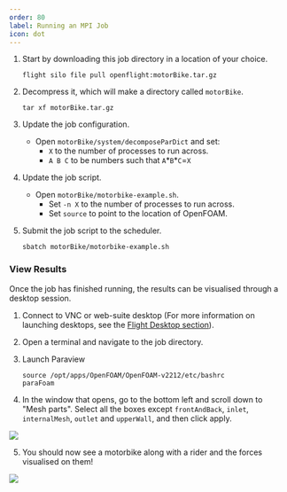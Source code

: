 ```yaml
---
order: 80
label: Running an MPI Job
icon: dot
---
```



1. Start by downloading this job directory in a location of your choice.
    ```
    flight silo file pull openflight:motorBike.tar.gz
    ```


2. Decompress it, which will make a directory called `motorBike`.
    ```
    tar xf motorBike.tar.gz
    ```

3. Update the job configuration.
    - Open `motorBike/system/decomposeParDict` and set:
        - `X` to the number of processes to run across.
        - `A B C` to be numbers such that `A`*`B`\*`C`=`X`


4. Update the job script.
    - Open `motorBike/motorbike-example.sh`.
        - Set `-n X` to the number of processes to run across.
        - Set `source` to point to the location of OpenFOAM.


5. Submit the job script to the scheduler.
    ```
    sbatch motorBike/motorbike-example.sh
    ```

### View Results

Once the job has finished running, the results can be visualised through a desktop session.

1. Connect to VNC or web-suite desktop (For more information on launching desktops, see the [Flight Desktop section](/flight_environment_usage/flight_desktop/launch_a_desktop_session/)).

2. Open a terminal and navigate to the job directory.

3. Launch Paraview
    ```
    source /opt/apps/OpenFOAM/OpenFOAM-v2212/etc/bashrc
    paraFoam
    ```

4. In the window that opens, go to the bottom left and scroll down to "Mesh parts". Select all the boxes  except `frontAndBack`, `inlet`, `internalMesh`, `outlet` and `upperWall`, and then click apply.


![](/images/openfoam_parafoam_motorbike_1.png)

5. You should now see a motorbike along with a rider and the forces visualised on them!

![](/images/openfoam_parafoam_motorbike_2.png)






